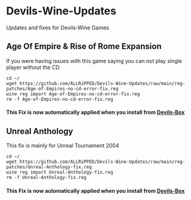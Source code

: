 # Devils-Wine-Updates
Updates and fixes for Devils-Wine Games

## Age Of Empire & Rise of Rome Expansion
If you were having issues with this game saying you can not play single player without the CD

	cd ~/
	wget https://github.com/ALLRiPPED/Devils-Wine-Updates/raw/main/reg-patches/Age-of-Empires-no-cd-error-fix.reg
	wine reg import Age-of-Empires-no-cd-error-fix.reg
	rm -f Age-of-Empires-no-cd-error-fix.reg
#### This Fix is now automatically applied when you install from [Devils-Box](https://github.com/ALLRiPPED/Devils-Box)

## Unreal Anthology
This fix is mainly for Unreal Tournament 2004

	cd ~/
	wget https://github.com/ALLRiPPED/Devils-Wine-Updates/raw/main/reg-patches/Unreal-Anthology-fix.reg
	wine reg import Unreal-Anthology-fix.reg
	rm -f Unreal-Anthology-fix.reg
#### This Fix is now automatically applied when you install from [Devils-Box](https://github.com/ALLRiPPED/Devils-Box)
